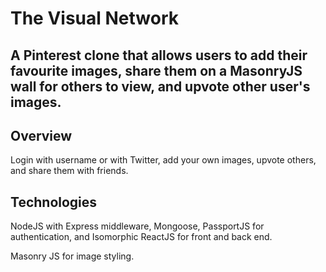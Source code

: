 # The Visual Network

## A Pinterest clone that allows users to add their favourite images, share them on a MasonryJS wall for others to view, and upvote other user's images.

## Overview

Login with username or with Twitter, add your own images, upvote others, and share them with friends. 


## Technologies

NodeJS with Express middleware, Mongoose, PassportJS for authentication, and Isomorphic ReactJS for front and back end.

Masonry JS for image styling.
